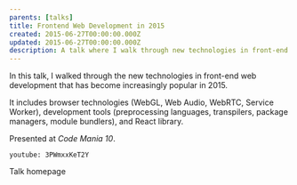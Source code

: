 ```yaml
---
parents: [talks]
title: Frontend Web Development in 2015
created: 2015-06-27T00:00:00.000Z
updated: 2015-06-27T00:00:00.000Z
description: A talk where I walk through new technologies in front-end web development that has become increasingly popular in 2015.
---
```


In this talk, I walked through the new technologies in front-end web development that has become increasingly popular in 2015.

It includes browser technologies (WebGL, Web Audio, WebRTC, Service Worker), development tools (preprocessing languages, transpilers, package managers, module bundlers), and React library.

Presented at <i>Code Mania 10</i>.

`youtube: 3PWmxxKeT2Y`

<call-to-action href="https://spacet.me/codemania2015/">
  Talk homepage
</call-to-action>
